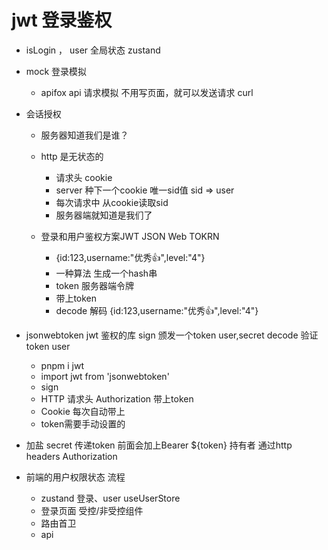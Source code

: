 # jwt 登录鉴权
- isLogin ， user  全局状态 zustand
- mock 登录模拟
  - apifox api 请求模拟
  不用写页面，就可以发送请求
  curl

- 会话授权
    - 服务器知道我们是谁？
    - http 是无状态的
      - 请求头 cookie
      - server 种下一个cookie  唯一sid值  sid => user
      - 每次请求中 从cookie读取sid
      - 服务器端就知道是我们了

    - 登录和用户鉴权方案JWT  JSON Web TOKRN
      - {id:123,username:"优秀👍",level:"4"}
      - 一种算法 生成一个hash串
      - token 服务器端令牌
      - 带上token
      - decode 解码
        {id:123,username:"优秀👍",level:"4"}
- jsonwebtoken 
    jwt 鉴权的库
    sign 颁发一个token  user,secret
    decode 验证token  user
    - pnpm i jwt
    - import jwt from 'jsonwebtoken'
    - sign
    - HTTP 请求头 Authorization 带上token
    - Cookie 每次自动带上
    - token需要手动设置的

- 加盐
    secret
    传递token 前面会加上Bearer ${token} 持有者
    通过http headers Authorization

- 前端的用户权限状态 流程
  - zustand
    登录、user useUserStore
  - 登录页面
    受控/非受控组件
  - 路由首卫
  - api